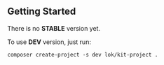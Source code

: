 
## Getting Started

There is no **STABLE** version yet.

To use **DEV** version, just run:
```
composer create-project -s dev lok/kit-project .
```
